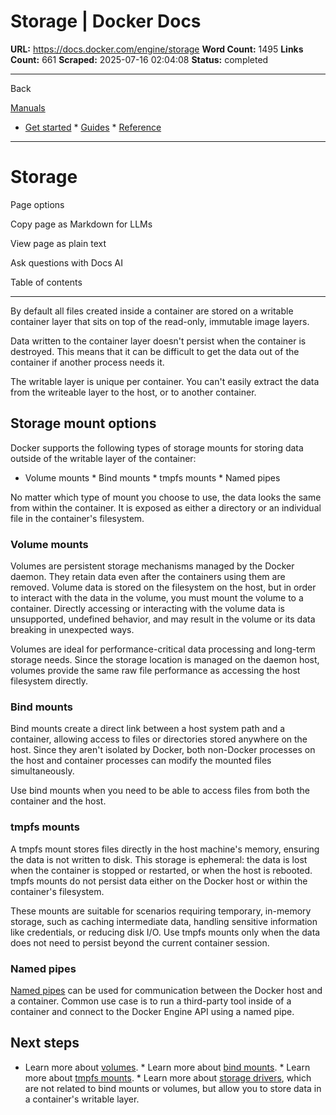 # Storage | Docker Docs

**URL:** https://docs.docker.com/engine/storage
**Word Count:** 1495
**Links Count:** 661
**Scraped:** 2025-07-16 02:04:08
**Status:** completed

---

Back

[Manuals](https://docs.docker.com/manuals/)

  * [Get started](https://docs.docker.com/get-started/)   * [Guides](https://docs.docker.com/guides/)   * [Reference](https://docs.docker.com/reference/)

* * *

# Storage

Page options

Copy page as Markdown for LLMs

View page as plain text

Ask questions with Docs AI

Table of contents

* * *

By default all files created inside a container are stored on a writable container layer that sits on top of the read-only, immutable image layers.

Data written to the container layer doesn't persist when the container is destroyed. This means that it can be difficult to get the data out of the container if another process needs it.

The writable layer is unique per container. You can't easily extract the data from the writeable layer to the host, or to another container.

## Storage mount options

Docker supports the following types of storage mounts for storing data outside of the writable layer of the container:

  * Volume mounts   * Bind mounts   * tmpfs mounts   * Named pipes

No matter which type of mount you choose to use, the data looks the same from within the container. It is exposed as either a directory or an individual file in the container's filesystem.

### Volume mounts

Volumes are persistent storage mechanisms managed by the Docker daemon. They retain data even after the containers using them are removed. Volume data is stored on the filesystem on the host, but in order to interact with the data in the volume, you must mount the volume to a container. Directly accessing or interacting with the volume data is unsupported, undefined behavior, and may result in the volume or its data breaking in unexpected ways.

Volumes are ideal for performance-critical data processing and long-term storage needs. Since the storage location is managed on the daemon host, volumes provide the same raw file performance as accessing the host filesystem directly.

### Bind mounts

Bind mounts create a direct link between a host system path and a container, allowing access to files or directories stored anywhere on the host. Since they aren't isolated by Docker, both non-Docker processes on the host and container processes can modify the mounted files simultaneously.

Use bind mounts when you need to be able to access files from both the container and the host.

### tmpfs mounts

A tmpfs mount stores files directly in the host machine's memory, ensuring the data is not written to disk. This storage is ephemeral: the data is lost when the container is stopped or restarted, or when the host is rebooted. tmpfs mounts do not persist data either on the Docker host or within the container's filesystem.

These mounts are suitable for scenarios requiring temporary, in-memory storage, such as caching intermediate data, handling sensitive information like credentials, or reducing disk I/O. Use tmpfs mounts only when the data does not need to persist beyond the current container session.

### Named pipes

[Named pipes](https://docs.microsoft.com/en-us/windows/desktop/ipc/named-pipes) can be used for communication between the Docker host and a container. Common use case is to run a third-party tool inside of a container and connect to the Docker Engine API using a named pipe.

## Next steps

  * Learn more about [volumes](https://docs.docker.com/engine/storage/volumes/).   * Learn more about [bind mounts](https://docs.docker.com/engine/storage/bind-mounts/).   * Learn more about [tmpfs mounts](https://docs.docker.com/engine/storage/tmpfs/).   * Learn more about [storage drivers](https://docs.docker.com/engine/storage/drivers/), which are not related to bind mounts or volumes, but allow you to store data in a container's writable layer.
